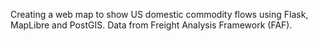 Creating a web map to show US domestic commodity flows using Flask, MapLibre and PostGIS. Data from Freight Analysis Framework (FAF). 
